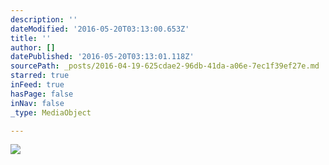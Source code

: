 ```yaml
---
description: ''
dateModified: '2016-05-20T03:13:00.653Z'
title: ''
author: []
datePublished: '2016-05-20T03:13:01.118Z'
sourcePath: _posts/2016-04-19-625cdae2-96db-41da-a06e-7ec1f39ef27e.md
starred: true
inFeed: true
hasPage: false
inNav: false
_type: MediaObject

---
```

![](https://the-grid-user-content.s3-us-west-2.amazonaws.com/88e6a8b8-ab54-44db-8936-e2bf2a1268fb.jpg)